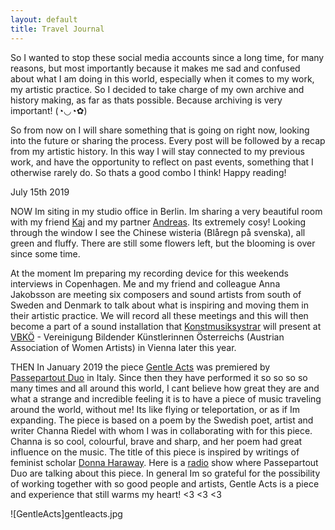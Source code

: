 ```yaml
---
layout: default
title: Travel Journal
---
```


So I wanted to stop these social media accounts since a long time, for many reasons, but most importantly because it makes me sad and confused about what I am doing in this world, especially when it comes to my work, my artistic practice. So I decided to take charge of my own archive and history making, as far as thats possible. Because archiving is very important! (◔◡◔✿)

So from now on I will share something that is going on right now, looking into the future or sharing the process. Every post will be followed by a recap from my artistic history. In this way I will stay connected to my previous work, and have the opportunity to reflect on past events, something that I otherwise rarely do. So thats a good combo I think! Happy reading!


July 15th 2019

NOW
Im siting in my studio office in Berlin. Im sharing a very beautiful room with my friend [Kaj](https://www.kajduncandavid.com/) and my partner [Andreas](https://andreasdzialocha.com/). Its extremely cosy! Looking through the window I see the Chinese wisteria (Blåregn på svenska), all green and fluffy. There are still some flowers left, but the blooming is over since some time. 

At the moment Im preparing my recording device for this weekends interviews in Copenhagen. Me and my friend and colleague Anna Jakobsson are meeting six composers and sound artists from south of Sweden and Denmark to talk about what is inspiring and moving them in their artistic practice. We will record all these meetings and this will then become a part of a sound installation that [Konstmusiksystrar](http://konstmusiksystrar.se/) will present at [VBKÖ](https://www.vbkoe.org/) - Vereinigung Bildender Künstlerinnen Österreichs (Austrian Association of Women Artists) in Vienna later this year.

THEN
In January 2019 the piece [Gentle Acts](https://www.youtube.com/watch?v=5dFlrUdx9xA) was premiered by [Passepartout Duo](https://passepartoutduo.com/) in Italy. Since then they have performed it so so so so many times and all around this world, I cant believe how great they are and what a strange and incredible feeling it is to have a piece of music traveling around the world, without me! Its like flying or teleportation, or as if Im expanding. The piece is based on a poem by the Swedish poet, artist and writer Channa Riedel with whom I was in collaborating with for this piece. Channa is so cool, colourful, brave and sharp, and her poem had great influence on the music. The title of this piece is inspired by writings of feminist scholar [Donna Haraway](https://www.e-flux.com/journal/75/67125/tentacular-thinking-anthropocene-capitalocene-chthulucene/). 
Here is a [radio](http://1trackpodcast.com/1-track-contemporary-classical-podcast-passepartout-duo-s7e10/) show where Passepartout Duo are talking about this piece. 
In general Im so grateful for the possibility of working together with so good people and artists, Gentle Acts is a piece and experience that still warms my heart! <3 <3 <3 

![GentleActs]gentleacts.jpg
